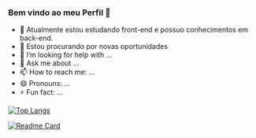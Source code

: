 ### Bem vindo ao meu Perfil 👋

- 🌱 Atualmente estou estudando front-end e possuo conhecimentos em back-end.
- 👯 Estou procurando por novas oportunidades
- 🤔 I’m looking for help with ...
- 💬 Ask me about ...
- 📫 How to reach me: ...
- 😄 Pronouns: ...
- ⚡ Fun fact: ...


[![Top Langs](https://github-readme-stats.vercel.app/api/top-langs/?username=rubenstadeureis&layout=compact)](https://github.com/anuraghazra/github-readme-stats)

[![Readme Card](https://github-readme-stats.vercel.app/api/pin/?username=anuraghazra&repo=github-readme-stats)](https://github.com/rubenstadeureis/github-readme-stats)
